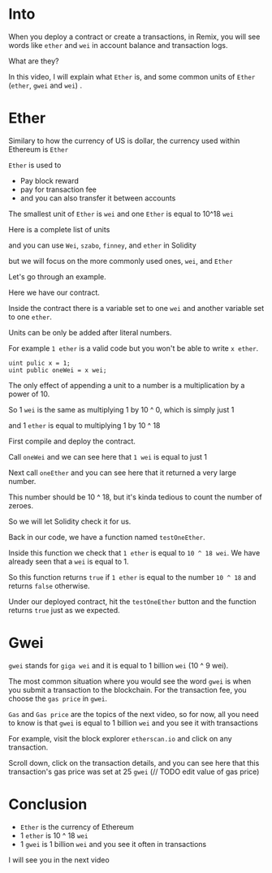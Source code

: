 # Into

When you deploy a contract or create a transactions, in Remix, you will see words like
`ether` and `wei` in account balance and transaction logs.

What are they?

In this video, I will explain what `Ether` is, and some common units of `Ether` (`ether`, `gwei` and `wei`) .

# Ether

Similary to how the currency of US is dollar, the currency used within Ethereum is `Ether`

`Ether` is used to

- Pay block reward
- pay for transaction fee
- and you can also transfer it between accounts

The smallest unit of `Ether` is `wei` and one `Ether` is equal to 10^18 `wei`

Here is a complete list of units

and you can use `Wei`, `szabo`, `finney`, and `ether` in Solidity

but we will focus on the more commonly used ones, `wei`, and `Ether`

Let's go through an example.

Here we have our contract.

Inside the contract there is a variable set to one `wei` and another variable set to one `ether`.

Units can be only be added after literal numbers.

For example `1 ether` is a valid code but you won't be able to write `x ether`.

```
uint pulic x = 1;
uint public oneWei = x wei;
```

The only effect of appending a unit to a number is a multiplication by a power of 10.

So 1 `wei` is the same as multiplying 1 by 10 ^ 0, which is simply just 1

and 1 `ether` is equal to multiplying 1 by 10 ^ 18

First compile and deploy the contract.

Call `oneWei` and we can see here that `1 wei` is equal to just 1

Next call `oneEther` and you can see here that it returned a very large number.

This number should be 10 ^ 18, but it's kinda tedious to count the number of zeroes.

So we will let Solidity check it for us.

Back in our code, we have a function named `testOneEther`.

Inside this function we check that `1 ether` is equal to `10 ^ 18 wei`.
We have already seen that a `wei` is equal to 1.

So this function returns `true` if `1 ether` is equal to the number `10 ^ 18`
and returns `false` otherwise.

Under our deployed contract, hit the `testOneEther` button and the function
returns `true` just as we expected.

# Gwei

`gwei` stands for `giga wei` and it is equal to 1 billion `wei` (10 ^ 9 wei).

The most common situation where you would see the word `gwei` is when you
submit a transaction to the blockchain.
For the transaction fee, you choose the `gas price` in `gwei`.

`Gas` and `Gas price` are the topics of the next video, so for now, all you need to
know is that `gwei` is equal to 1 billion `wei` and you see it with transactions

For example, visit the block explorer `etherscan.io` and click on any transaction.

Scroll down, click on the transaction details, and you can see here that this
transaction's gas price was set at 25 `gwei` (// TODO edit value of gas price)

# Conclusion

- `Ether` is the currency of Ethereum
- 1 `ether` is 10 ^ 18 `wei`
- 1 `gwei` is 1 billion `wei` and you see it often in transactions

I will see you in the next video
